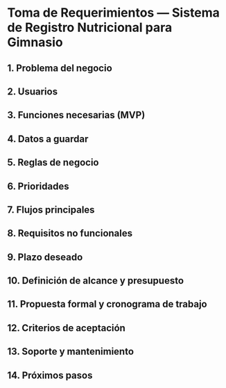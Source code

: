 # Toma de Requerimientos — Sistema de Registro Nutricional para Gimnasio

## 1. Problema del negocio

## 2. Usuarios

## 3. Funciones necesarias (MVP)

## 4. Datos a guardar

## 5. Reglas de negocio

## 6. Prioridades

## 7. Flujos principales

## 8. Requisitos no funcionales

## 9. Plazo deseado

## 10. Definición de alcance y presupuesto

## 11. Propuesta formal y cronograma de trabajo

## 12. Criterios de aceptación

## 13. Soporte y mantenimiento

## 14. Próximos pasos
